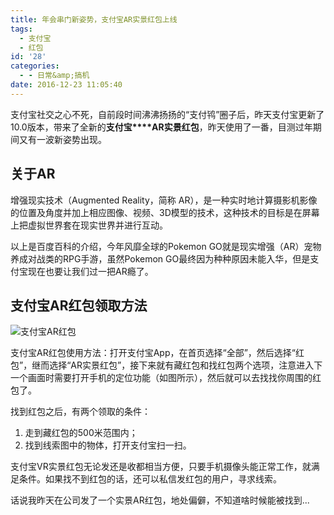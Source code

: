 ```yaml
---
title: 年会串门新姿势，支付宝AR实景红包上线
tags:
  - 支付宝
  - 红包
id: '28'
categories:
  - - 日常&amp;搞机
date: 2016-12-23 11:05:40
---
```


支付宝社交之心不死，自前段时间沸沸扬扬的“支付鸨”圈子后，昨天支付宝更新了10.0版本，带来了全新的**支付宝****AR实景红包**，昨天使用了一番，目测过年期间又有一波新姿势出现。

## 关于AR

增强现实技术（Augmented Reality，简称 AR），是一种实时地计算摄影机影像的位置及角度并加上相应图像、视频、3D模型的技术，这种技术的目标是在屏幕上把虚拟世界套在现实世界并进行互动。

以上是百度百科的介绍，今年风靡全球的Pokemon GO就是现实增强（AR）宠物养成对战类的RPG手游，虽然Pokemon GO最终因为种种原因未能入华，但是支付宝现在也要让我们过一把AR瘾了。

## 支付宝AR红包领取方法

![支付宝AR红包](https://ooo.0o0.ooo/2016/12/23/585c92397500c.jpg "支付宝AR红包")

支付宝AR红包使用方法：打开支付宝App，在首页选择“全部”，然后选择“红包”，继而选择“AR实景红包”，接下来就有藏红包和找红包两个选项，注意进入下一个画面时需要打开手机的定位功能（如图所示），然后就可以去找找你周围的红包了。

找到红包之后，有两个领取的条件：

1.  走到藏红包的500米范围内；
2.  找到线索图中的物体，打开支付宝扫一扫。

支付宝VR实景红包无论发还是收都相当方便，只要手机摄像头能正常工作，就满足条件。如果找不到红包的话，还可以私信发红包的用户，寻求线索。

话说我昨天在公司发了一个实景AR红包，地处偏僻，不知道啥时候能被找到...